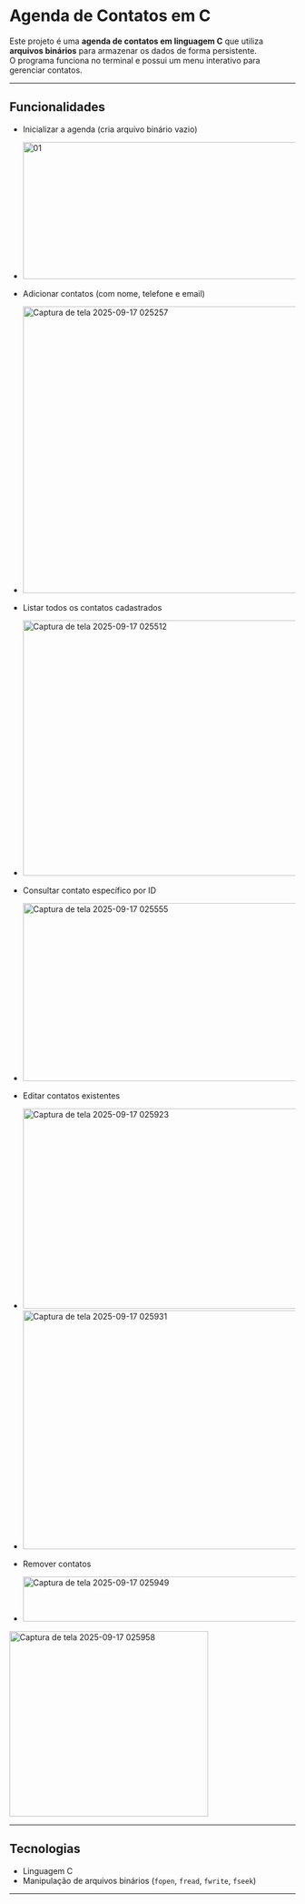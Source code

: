 # Agenda de Contatos em C

Este projeto é uma **agenda de contatos em linguagem C** que utiliza **arquivos binários** para armazenar os dados de forma persistente.  
O programa funciona no terminal e possui um menu interativo para gerenciar contatos.

---

## Funcionalidades

- Inicializar a agenda (cria arquivo binário vazio)
- <img width="597" height="241" alt="01" src="https://github.com/user-attachments/assets/76f1da32-fbff-452e-913c-08a72f1581b3" />

- Adicionar contatos (com nome, telefone e email)
- <img width="748" height="504" alt="Captura de tela 2025-09-17 025257" src="https://github.com/user-attachments/assets/141b1e3f-13e2-4cdf-8b2d-d632509f65a3" />

- Listar todos os contatos cadastrados
- <img width="903" height="449" alt="Captura de tela 2025-09-17 025512" src="https://github.com/user-attachments/assets/23abd723-6321-49f5-a697-5c327d115c54" />

- Consultar contato específico por ID
- <img width="925" height="313" alt="Captura de tela 2025-09-17 025555" src="https://github.com/user-attachments/assets/a0e75014-7c7f-4627-84bc-b182035a20c7" />

- Editar contatos existentes
- <img width="686" height="352" alt="Captura de tela 2025-09-17 025923" src="https://github.com/user-attachments/assets/628462bc-ed0d-45b0-9478-1a1a4561b2b2" />
- <img width="707" height="420" alt="Captura de tela 2025-09-17 025931" src="https://github.com/user-attachments/assets/886195c5-b9d9-430b-851d-c12787e8b51c" />

- Remover contatos
- <img width="498" height="79" alt="Captura de tela 2025-09-17 025949" src="https://github.com/user-attachments/assets/a9587141-bbfa-4c8f-bc82-f057e7dfce80" />

<img width="350" height="326" alt="Captura de tela 2025-09-17 025958" src="https://github.com/user-attachments/assets/5f2b5128-67ed-416c-b203-20138dd1b5aa" />

---

##  Tecnologias

- Linguagem C  
- Manipulação de arquivos binários (`fopen`, `fread`, `fwrite`, `fseek`)  


---


